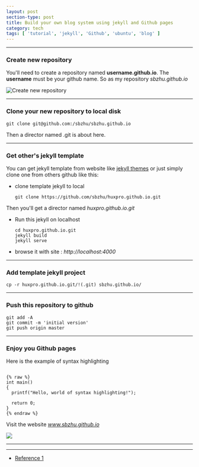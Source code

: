 ```yaml
---
layout: post
section-type: post
title: Build your own blog system using jekyll and Github pages 
category: tech
tags: [ 'tutorial', 'jekyll', 'Github', 'ubuntu', 'blog' ]
---
```


---

### Create new repository
You'll need to create a repository named <strong>username.github.io</strong>. 
The <strong>username</strong> must be your github name.
So as my repository *sbzhu.github.io*

![Create new repository](http://upload-images.jianshu.io/upload_images/1965578-92aca401485b4df5.png?imageMogr2/auto-orient/strip%7CimageView2/2/w/1240)

---

### Clone your new repository to local disk 
    git clone git@github.com:/sbzhu/sbzhu.github.io
Then a director named .git is about here.

---

### Get other's jekyll template
You can get jekyll template from website like [jekyll themes](http://jekyllthemes.org/) or just simply clone one from others github like this:
+ clone template jekyll to local

      git clone https://github.com/sbzhu/huxpro.github.io.git
Then you'll get a director named *huxpro.github.io.git*
+ Run this jekyll on localhost

      cd huxpro.github.io.git
      jekyll build
      jekyll serve
+ browse it with site : *http://localhost:4000*

---

### Add template jekyll project
    cp -r huxpro.github.io.git/!(.git) sbzhu.github.io/

---

### Push this repository to github
    git add -A
    git commit -m 'initial version'
    git push origin master

---

### Enjoy you Github pages

Here is the example of syntax highlighting
<pre><code data-trim class="c">
{% raw %}
int main()
{
  printf("Hello, world of syntax highlighting!");

  return 0;
}
{% endraw %}
</code></pre>

Visit the website *www.sbzhu.github.io*

![](http://upload-images.jianshu.io/upload_images/1965578-5f85cecae121b893.png?imageMogr2/auto-orient/strip%7CimageView2/2/w/1240)

***
***

+ [Reference 1](http://m.blog.csdn.net/article/details?id=51167883)
